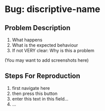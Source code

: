 # Bug: discriptive-name
  
## Problem Description
  1. What happens
  2. What is the expected behaviour
  3. If not VERY clear: Why is this a problem

  (You may want to add screenshots here)

## Steps For Reproduction
  1. first navigate here
  2. then press this button
  3. enter this text in this field...
  4. ...

